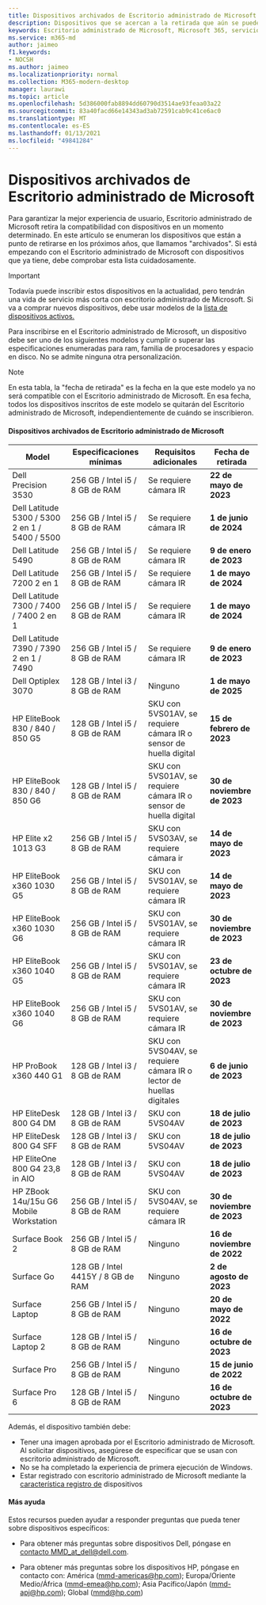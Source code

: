 ```yaml
---
title: Dispositivos archivados de Escritorio administrado de Microsoft
description: Dispositivos que se acercan a la retirada que aún se pueden inscribir, pero que tendrán una vida útil de soporte técnico abreviada
keywords: Escritorio administrado de Microsoft, Microsoft 365, servicio, documentación
ms.service: m365-md
author: jaimeo
f1.keywords:
- NOCSH
ms.author: jaimeo
ms.localizationpriority: normal
ms.collection: M365-modern-desktop
manager: laurawi
ms.topic: article
ms.openlocfilehash: 5d386000fab8894dd60790d3514ae93feaa03a22
ms.sourcegitcommit: 83a40facd66e14343ad3ab72591cab9c41ce6ac0
ms.translationtype: MT
ms.contentlocale: es-ES
ms.lasthandoff: 01/13/2021
ms.locfileid: "49841284"
---
```

# <a name="microsoft-managed-desktop-archived-devices"></a>Dispositivos archivados de Escritorio administrado de Microsoft

Para garantizar la mejor experiencia de usuario, Escritorio administrado de Microsoft retira la compatibilidad con dispositivos en un momento determinado. En este artículo se enumeran los dispositivos que están a punto de retirarse en los próximos años, que llamamos "archivados". Si está empezando con el Escritorio administrado de Microsoft con dispositivos que ya tiene, debe comprobar esta lista cuidadosamente.

>[!IMPORTANT]
>Todavía puede inscribir estos dispositivos en la actualidad, pero tendrán una vida de servicio más corta con escritorio administrado de Microsoft. Si va a comprar nuevos dispositivos, debe usar modelos de la [lista de dispositivos activos.](./device-list.md)

<!-- Microsoft 365 E5; Device as a Service -->
<!-- Split from device & technologies topic. Destination topic for aka.ms/device-list  -->
Para inscribirse en el Escritorio administrado de Microsoft, un dispositivo debe ser uno de los siguientes modelos y cumplir o superar las especificaciones enumeradas para ram, familia de procesadores y espacio en disco. No se admite ninguna otra personalización.



>[!NOTE]
>En esta tabla, la "fecha de retirada" es la fecha en la que este modelo ya no será compatible con el Escritorio administrado de Microsoft. En esa fecha, todos los dispositivos inscritos de este modelo se quitarán del Escritorio administrado de Microsoft, independientemente de cuándo se inscribieron.

#### <a name="microsoft-managed-desktop-archived-devices"></a>Dispositivos archivados de Escritorio administrado de Microsoft

| Model  | Especificaciones mínimas  | Requisitos adicionales   | Fecha de retirada |
|---------|---------|---------|---------|
|Dell Precision 3530| 256 GB / Intel i5 / 8 GB de RAM | Se requiere cámara IR | **22 de mayo de 2023** |
|Dell Latitude 5300 / 5300 2 en 1 / 5400 / 5500 | 256 GB / Intel i5 / 8 GB de RAM | Se requiere cámara IR | **1 de junio de 2024**  |
|Dell Latitude 5490 | 256 GB / Intel i5 / 8 GB de RAM | Se requiere cámara IR | **9 de enero de 2023** |
|Dell Latitude 7200 2 en 1 | 256 GB / Intel i5 / 8 GB de RAM | Se requiere cámara IR | **1 de mayo de 2024** |
|Dell Latitude 7300 / 7400 / 7400 2 en 1 | 256 GB / Intel i5 / 8 GB de RAM | Se requiere cámara IR | **1 de mayo de 2024**  |
|Dell Latitude 7390 / 7390 2 en 1 / 7490 | 256 GB / Intel i5 / 8 GB de RAM   | Se requiere cámara IR | **9 de enero de 2023** |
|Dell Optiplex 3070 | 128 GB / Intel i3 / 8 GB de RAM | Ninguno | **1 de mayo de 2025**  |
|HP EliteBook 830 / 840 / 850 G5| 128 GB / Intel i5 / 8 GB de RAM | SKU con 5VS01AV, se requiere cámara IR o sensor de huella digital  | **15 de febrero de 2023** |
|HP EliteBook 830 / 840 / 850 G6| 128 GB / Intel i5 / 8 GB de RAM | SKU con 5VS01AV, se requiere cámara IR o sensor de huella digital  | **30 de noviembre de 2023** |
|HP Elite x2 1013 G3| 256 GB / Intel i5 / 8 GB de RAM | SKU con 5VS03AV, se requiere cámara ir |**14 de mayo de 2023** |
|HP EliteBook x360 1030 G5| 256 GB / Intel i5 / 8 GB de RAM | SKU con 5VS01AV, se requiere cámara IR |**14 de mayo de 2023** |
|HP EliteBook x360 1030 G6| 256 GB / Intel i5 / 8 GB de RAM | SKU con 5VS01AV, se requiere cámara IR |**30 de noviembre de 2023** |
|HP EliteBook x360 1040 G5| 256 GB / Intel i5 / 8 GB de RAM | SKU con 5VS01AV, se requiere cámara IR | **23 de octubre de 2023** |
|HP EliteBook x360 1040 G6| 256 GB / Intel i5 / 8 GB de RAM | SKU con 5VS01AV, se requiere cámara IR | **30 de noviembre de 2023** |
|HP ProBook x360 440 G1| 128 GB / Intel i3 / 8 GB de RAM | SKU con 5VS04AV, se requiere cámara IR o lector de huellas digitales | **6 de junio de 2023** |
|HP EliteDesk 800 G4 DM | 128 GB / Intel i3 / 8 GB de RAM | SKU con 5VS04AV | **18 de julio de 2023** |
|HP EliteDesk 800 G4 SFF | 128 GB / Intel i3 / 8 GB de RAM | SKU con 5VS04AV | **18 de julio de 2023** |
|HP EliteOne 800 G4 23,8 in AIO |128 GB / Intel i3 / 8 GB de RAM |SKU con 5VS04AV| **18 de julio de 2023** |
|HP ZBook 14u/15u G6 Mobile Workstation |256 GB / Intel i5 / 8 GB de RAM |SKU con 5VS04AV, se requiere cámara IR| **30 de noviembre de 2023** |
|Surface Book 2| 256 GB / Intel i5 / 8 GB de RAM | Ninguno | **16 de noviembre de 2022** |
|Surface Go| 128 GB / Intel 4415Y / 8 GB de RAM | Ninguno | **2 de agosto de 2023** |
|Surface Laptop| 256 GB / Intel i5 / 8 GB de RAM | Ninguno | **20 de mayo de 2022** |
|Surface Laptop 2| 128 GB / Intel i5 / 8 GB de RAM | Ninguno | **16 de octubre de 2023** |
|Surface Pro| 256 GB / Intel i5 / 8 GB de RAM | Ninguno | **15 de junio de 2022** |
|Surface Pro 6| 128 GB / Intel i5 / 8 GB de RAM | Ninguno | **16 de octubre de 2023** |

Además, el dispositivo también debe:

- Tener una imagen aprobada por el Escritorio administrado de Microsoft. Al solicitar dispositivos, asegúrese de especificar que se usan con escritorio administrado de Microsoft.
- No se ha completado la experiencia de primera ejecución de Windows.
- Estar registrado con escritorio administrado de Microsoft mediante la [característica registro de](https://aka.ms/mmddrhelp) dispositivos

#### <a name="more-help"></a>Más ayuda

Estos recursos pueden ayudar a responder preguntas que pueda tener sobre dispositivos específicos:

- Para obtener más preguntas sobre dispositivos Dell, póngase en [contacto MMD_at_dell@dell.com](mailto:MMD_at_dell@dell.com).

- Para obtener más preguntas sobre los dispositivos HP, póngase en contacto con: América ([mmd-americas@hp.com](mailto:mmd-americas@hp.com)); Europa/Oriente Medio/África ([mmd-emea@hp.com](mailto:mmd-emea@hp.com)); Asia Pacífico/Japón ([mmd-apj@hp.com](mailto:mmd-apj@hp.com)); Global ([mmd@hp.com](mailto:mmd@hp.com))
